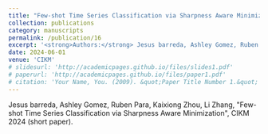 ```yaml
---
title: "Few-shot Time Series Classification via Sharpness Aware Minimization"
collection: publications
category: manuscripts
permalink: /publication/16
excerpt: '<strong>Authors:</strong> Jesus barreda, Ashley Gomez, Ruben Para, Kaixiong Zhou, and Li Zhang.'
date: 2024-06-01
venue: 'CIKM'
# slidesurl: 'http://academicpages.github.io/files/slides1.pdf'
# paperurl: 'http://academicpages.github.io/files/paper1.pdf'
# citation: 'Your Name, You. (2009). &quot;Paper Title Number 1.&quot; <i>Journal 1</i>. 1(1).'
---
```


Jesus barreda, Ashley Gomez, Ruben Para, Kaixiong Zhou, Li Zhang, "Few-shot Time Series Classification via Sharpness Aware Minimization", CIKM 2024 (short paper). 